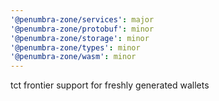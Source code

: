 ```yaml
---
'@penumbra-zone/services': major
'@penumbra-zone/protobuf': minor
'@penumbra-zone/storage': minor
'@penumbra-zone/types': minor
'@penumbra-zone/wasm': minor
---
```


tct frontier support for freshly generated wallets
